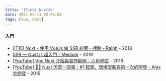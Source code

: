 ```yaml
---
title: '[link]_NuxtJs'
date: 2021-02-11 03:50:05
tags: [Vue, Nuxt]
---
```


#### 入門
  - [[iT邦] Nuxt - 使用 Vue.js 做 SSR 的第一哩路 - Ralph](https://ithelp.ithome.com.tw/users/20103424/ironman/1961) - 2018
  - [SSR — Nuxt.js 超入門 - Medium](https://medium.com/@jackercleaninglab/ssr-nuxt-js-%E8%B6%85%E5%85%A5%E9%96%80-84a0823b45ed) - 2019
  - [[YouTube] Vue Nuxt 介紹與實作範例 - 六角學院](https://www.youtube.com/watch?v=szrRDJBFmvQ&feature=youtu.be) - 2018
  - [[YouTube] 👨‍💻 Nuxt 怎麼一回事｜#1 起源、環境安裝與第一次的開發 - Alex 宅開發](https://www.youtube.com/watch?v=wgW1o4Nswqs&feature=youtu.be) - 2019
  